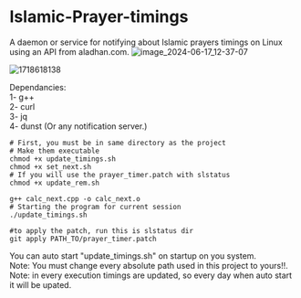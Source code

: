 # Islamic-Prayer-timings
A daemon or service for notifying about Islamic prayers timings on Linux using an API from aladhan.com.
![image_2024-06-17_12-37-07](https://github.com/abdalrahmanshaban0/Islamic-Prayer-Timings/assets/126330281/f340727d-51eb-434e-9491-b24a56e6d326)

![1718618138](https://github.com/abdalrahmanshaban0/Islamic-Prayer-Timings/assets/126330281/3c738d60-5121-48ad-b576-4b57497ab790)


Dependancies:<br>
1- g++<br>
2- curl<br>
3- jq<br>
4- dunst (Or any notification server.)<br>

```shell
# First, you must be in same directory as the project
# Make them executable
chmod +x update_timings.sh
chmod +x set_next.sh
# If you will use the prayer_timer.patch with slstatus
chmod +x update_rem.sh

g++ calc_next.cpp -o calc_next.o
# Starting the program for current session
./update_timings.sh
```
```shell
#to apply the patch, run this is slstatus dir
git apply PATH_TO/prayer_timer.patch
```

You can auto start "update_timings.sh" on startup on you system.<br>
Note: You must change every absolute path used in this project to yours!!.<br>
Note: in every execution timings are updated, so every day when auto start it will be upated.
